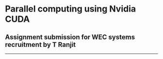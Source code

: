 # Parallel computing using Nvidia CUDA
## Assignment submission for WEC systems recruitment by T Ranjit
--- 
